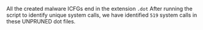All the created malware ICFGs end in the extension `.dot` 
After running the script to identify unique system calls, we have identified `519` system calls in these UNPRUNED dot files.

